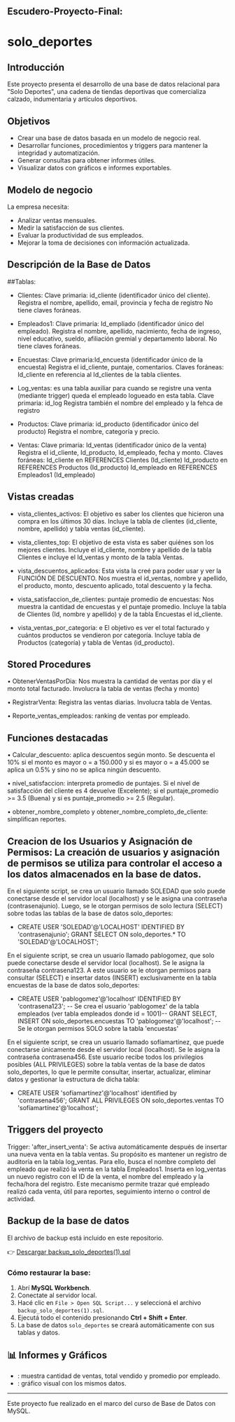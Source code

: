 ## Escudero-Proyecto-Final:
# solo_deportes

## Introducción

Este proyecto presenta el desarrollo de una base de datos relacional para "Solo Deportes", una cadena de tiendas deportivas que comercializa calzado, indumentaria y artículos deportivos.

##  Objetivos

- Crear una base de datos basada en un modelo de negocio real.
- Desarrollar funciones, procedimientos y triggers para mantener la integridad y automatización.
- Generar consultas para obtener informes útiles.
- Visualizar datos con gráficos e informes exportables.

##  Modelo de negocio

La empresa necesita:
- Analizar ventas mensuales.
- Medir la satisfacción de sus clientes.
- Evaluar la productividad de sus empleados.
- Mejorar la toma de decisiones con información actualizada.

## Descripción de la Base de Datos 

##Tablas: 

- Clientes:
Clave primaria: id_cliente (identificador único del cliente).
Registra el nombre, apellido, email, provincia y fecha de registro
No tiene claves foráneas.

- Empleados1:
Clave primaria: Id_empliado (identificador único del empleado).
Registra el nombre, apellido, nacimiento, fecha de ingreso, nivel educativo, sueldo, afiliación gremial y departamento laboral.
No tiene claves foráneas.

- Encuestas:
Clave primaria:Id_encuesta (identificador único de la encuesta)
Registra el id_cliente, puntaje, comentarios. 
Claves foráneas: Id_cliente en referencia al Id_clientes de la tabla clientes.

- Log_ventas: es una tabla auxiliar para cuando se registre una venta (mediante trigger) queda el empleado logueado en esta tabla.
Clave primaria: id_log 
Registra también el nombre del empleado y la fehca de registro

- Productos:
Clave primaria: id_producto (identificador único del producto)
Registra el nombre, categoría y precio.

- Ventas:
Clave primaria: Id_ventas (identificador único de la venta)
Registra el id_cliente, Id_producto, Id_empleado, fecha y monto.
Claves foráneas: Id_cliente en REFERENCES Clientes (Id_cliente)
                 Id_producto en REFERENCES Productos (Id_producto)
                 Id_empleado en  REFERENCES Empleados1 (Id_empleado)  
  
    

##  Vistas creadas

- vista_clientes_activos: 
El objetivo es saber los clientes que hicieron una compra en los últimos 30 días. Incluye la tabla de clientes (id_cliente, nombre, apellido) y tabla ventas (id_cliente).

- vista_clientes_top:
El objetivo de esta vista es saber quiénes son los mejores clientes. Incluye el id_cliente, nombre y apellido de la tabla Clientes e incluye el Id_ventas y monto de la tabla Ventas.

- vista_descuentos_aplicados:
Esta vista la creé para poder usar y ver la FUNCIÓN DE DESCUENTO.  Nos muestra el id_ventas, nombre y apellido, el producto, monto, descuento aplicado, total descuento y la fecha.

- vista_satisfaccion_de_clientes: puntaje promedio de encuestas:
Nos muestra la cantidad de encuestas y el puntaje promedio. Incluye la tabla de Clientes (Id, nombre y apellido) y de la tabla Encuestas el id_cliente.

- vista_ventas_por_categoria: e
El objetivo es ver el total facturado y cuántos productos se vendieron por categoría. Incluye tabla de Productos (categoría) y tabla de Ventas (id_producto).

## Stored Procedures

•	ObtenerVentasPorDia: Nos muestra la cantidad de ventas por día y el monto total facturado. Involucra la tabla de ventas (fecha y monto)

•	RegistrarVenta: Registra las ventas diarias. Involucra tabla de Ventas.

• Reporte_ventas_empleados: ranking de ventas por empleado.

##  Funciones destacadas

• Calcular_descuento: aplica descuentos según monto.  Se descuenta el 10% si el monto es mayor o = a 150.000 y si es mayor o = a 45.000 se aplica un 0.5% y sino no se aplica ningún descuento.

• nivel_satisfaccion: interpreta promedio de puntajes. Si el nivel de satisfacción del cliente es 4 devuelve (Excelente); si el puntaje_promedio >= 3.5 (Buena) y si es puntaje_promedio >= 2.5 (Regular).

• obtener_nombre_completo y obtener_nombre_completo_de_cliente: simplifican reportes.

## Creacion de los Usuarios y Asignación de Permisos: La creación de usuarios y asignación de permisos se utiliza para controlar el acceso a los datos almacenados en la base de datos.

En el siguiente script, se crea un usuario llamado SOLEDAD que solo puede conectarse desde el servidor local (localhost) y se le asigna una contraseña (contrasenajunio). 
Luego, se le otorgan permisos de solo lectura (SELECT) sobre todas las tablas de la base de datos solo_deportes:
* CREATE USER 'SOLEDAD'@'LOCALHOST' IDENTIFIED BY 'contrasenajunio'; 
  GRANT SELECT ON solo_deportes.* TO 'SOLEDAD'@'LOCALHOST';

En el siguiente script, se crea un usuario llamado pablogomez, que solo puede conectarse desde el servidor local (localhost). Se le asigna la contraseña contrasena123. A este usuario se le otorgan permisos para consultar (SELECT) e insertar datos (INSERT) exclusivamente en la tabla encuestas de la base de datos solo_deportes:
* CREATE USER 'pablogomez'@'localhost' IDENTIFIED BY 'contrasena123'; -- Se crea el usuario 'pablogomez' de la tabla empleados (ver tabla empleados donde id = 1001)--
  GRANT SELECT, INSERT ON solo_deportes.encuestas TO 'pablogomez'@'localhost'; -- Se le otorgan permisos SOLO sobre la tabla 'encuestas'

En el siguiente script, se crea un usuario llamado sofíamartínez, que puede conectarse únicamente desde el servidor local (localhost). 
Se le asigna la contraseña contrasena456. Este usuario recibe todos los privilegios posibles (ALL PRIVILEGES) sobre la tabla ventas de la base de datos solo_deportes, lo que le permite consultar, insertar, actualizar, eliminar datos y gestionar la estructura de dicha tabla:
* CREATE USER 'sofíamartínez'@'localhost' identified by 'contrasena456'; 
  GRANT ALL PRIVILEGES ON solo_deportes.ventas TO 'sofíamartínez'@'localhost';

## Triggers del proyecto

Trigger: 'after_insert_venta':
Se activa automáticamente después de insertar una nueva venta en la tabla ventas. Su propósito es mantener un registro de auditoría en la tabla log_ventas. 
Para ello, busca el nombre completo del empleado que realizó la venta en la tabla Empleados1.
Inserta en log_ventas un nuevo registro con el ID de la venta, el nombre del empleado y la fecha/hora del registro.
Este mecanismo permite trazar qué empleado realizó cada venta, útil para reportes, seguimiento interno o control de actividad.

## Backup de la base de datos

El archivo de backup está incluido en este repositorio.

👉 [Descargar backup_solo_deportes(1).sql](./backup_solo_deportes(1).sql)

### Cómo restaurar la base:

1. Abrí **MySQL Workbench**.
2. Conectate al servidor local.
3. Hacé clic en `File > Open SQL Script...` y seleccioná el archivo `backup_solo_deportes(1).sql`.
4. Ejecutá todo el contenido presionando **Ctrl + Shift + Enter**.
5. La base de datos `solo_deportes` se creará automáticamente con sus tablas y datos.


## 📊 Informes y Gráficos

- : muestra cantidad de ventas, total vendido y promedio por empleado.
- : gráfico visual con los mismos datos.







---

Este proyecto fue realizado en el marco del curso de Base de Datos con MySQL.

